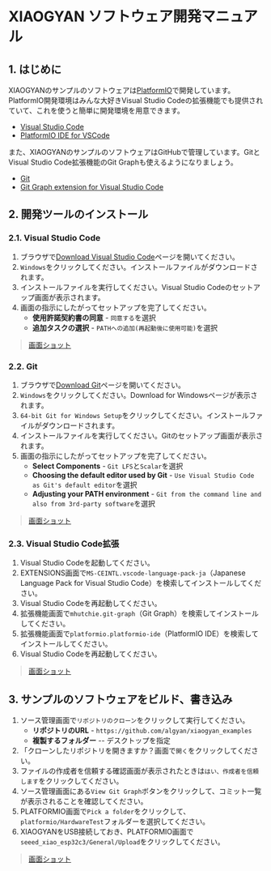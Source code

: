 # XIAOGYAN ソフトウェア開発マニュアル

## 1. はじめに

XIAOGYANのサンプルのソフトウェアは[PlatformIO](https://platformio.org/)で開発しています。
PlatformIO開発環境はみんな大好きVisual Studio Codeの拡張機能でも提供されていて、これを使うと簡単に開発環境を用意できます。

* [Visual Studio Code](https://azure.microsoft.com/ja-jp/products/visual-studio-code)
* [PlatformIO IDE for VSCode](https://marketplace.visualstudio.com/items?itemName=platformio.platformio-ide)

また、XIAOGYANのサンプルのソフトウェアはGitHubで管理しています。GitとVisual Studio Code拡張機能のGit Graphも使えるようになりましょう。

* [Git](https://git-scm.com/)
* [Git Graph extension for Visual Studio Code](https://marketplace.visualstudio.com/items?itemName=mhutchie.git-graph)

## 2. 開発ツールのインストール

### 2.1. Visual Studio Code

1. ブラウザで[Download Visual Studio Code](https://code.visualstudio.com/download)ページを開いてください。
2. `Windows`をクリックしてください。インストールファイルがダウンロードされます。
3. インストールファイルを実行してください。Visual Studio Codeのセットアップ画面が表示されます。
4. 画面の指示にしたがってセットアップを完了してください。
    * **使用許諾契約書の同意** - `同意する`を選択
    * **追加タスクの選択** - `PATHへの追加(再起動後に使用可能)`を選択

> [画面ショット](screenshot/install/vscode.md)

### 2.2. Git

1. ブラウザで[Download Git](https://git-scm.com/downloads)ページを開いてください。
2. `Windows`をクリックしてください。Download for Windowsページが表示されます。
3. `64-bit Git for Windows Setup`をクリックしてください。インストールファイルがダウンロードされます。
4. インストールファイルを実行してください。Gitのセットアップ画面が表示されます。
5. 画面の指示にしたがってセットアップを完了してください。
    * **Select Components** - `Git LFS`と`Scalar`を選択
    * **Choosing the default editor used by Git** - `Use Visual Studio Code as Git's default editor`を選択
    * **Adjusting your PATH environment** - `Git from the command line and also from 3rd-party software`を選択

> [画面ショット](screenshot/install/git.md)

### 2.3. Visual Studio Code拡張

1. Visual Studio Codeを起動してください。
2. EXTENSIONS画面で`MS-CEINTL.vscode-language-pack-ja`（Japanese Language Pack for Visual Studio Code）を検索してインストールしてください。
3. Visual Studio Codeを再起動してください。
4. 拡張機能画面で`mhutchie.git-graph`（Git Graph）を検索してインストールしてください。
5. 拡張機能画面で`platformio.platformio-ide`（PlatformIO IDE）を検索してインストールしてください。
6. Visual Studio Codeを再起動してください。

> [画面ショット](screenshot/install/vscodeext.md)

## 3. サンプルのソフトウェアをビルド、書き込み

1. ソース管理画面で`リポジトリのクローン`をクリックして実行してください。
    * **リポジトリのURL** - `https://github.com/algyan/xiaogyan_examples`
    * **複製するフォルダー** -- デスクトップを指定
2. 「クローンしたリポジトリを開きますか？画面で`開く`をクリックしてください。
3. ファイルの作成者を信頼する確認画面が表示されたときは`はい、作成者を信頼します`をクリックしてください。
4. ソース管理画面にある`View Git Graph`ボタンをクリックして、コミット一覧が表示されることを確認してください。
5. PLATFORMIO画面で`Pick a folder`をクリックして、`platformio/HardwareTest`フォルダーを選択してください。
6. XIAOGYANをUSB接続しておき、PLATFORMIO画面で`seeed_xiao_esp32c3/General/Upload`をクリックしてください。

> [画面ショット](screenshot/install/upload.md)
